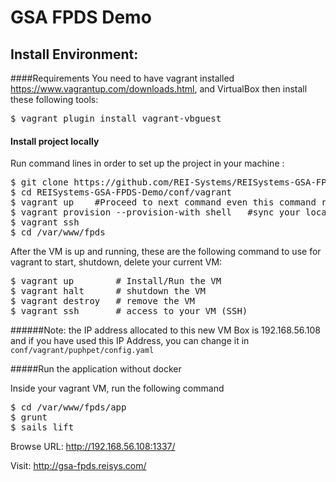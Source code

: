 # GSA FPDS Demo


## Install Environment:
####Requirements
You need to have vagrant installed https://www.vagrantup.com/downloads.html, and VirtualBox then install these following tools:

<pre>
$ vagrant plugin install vagrant-vbguest
</pre>

#### Install project locally
Run command lines in order to set up the project in your machine :

<pre>
$ git clone https://github.com/REI-Systems/REISystems-GSA-FPDS-Demo.git
$ cd REISystems-GSA-FPDS-Demo/conf/vagrant
$ vagrant up    #Proceed to next command even this command returns error messages
$ vagrant provision --provision-with shell   #sync your local environment with updated dev dependencies
$ vagrant ssh
$ cd /var/www/fpds
</pre>

After the VM is up and running, these are the following command to use for vagrant to start, shutdown, delete your current VM:

<pre>
$ vagrant up        # Install/Run the VM
$ vagrant halt      # shutdown the VM
$ vagrant destroy   # remove the VM
$ vagrant ssh       # access to your VM (SSH)
</pre>

######Note: the IP address allocated to this new VM Box is 192.168.56.108 and if you have used this IP Address, you can change it in `conf/vagrant/puphpet/config.yaml`

#####Run the application without docker

Inside your vagrant VM, run the following command

<pre>
$ cd /var/www/fpds/app
$ grunt
$ sails lift
</pre>

Browse URL: http://192.168.56.108:1337/


Visit: http://gsa-fpds.reisys.com/
